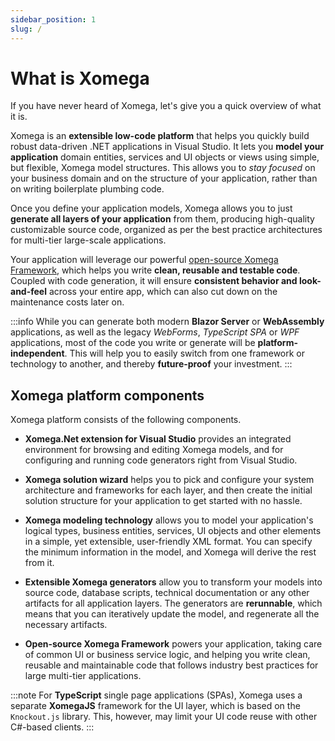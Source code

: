 ```yaml
---
sidebar_position: 1
slug: /
---
```


# What is Xomega

If you have never heard of Xomega, let's give you a quick overview of what it is.

Xomega is an **extensible low-code platform** that helps you quickly build robust data-driven .NET applications in Visual Studio. It lets you **model your application** domain entities, services and UI objects or views using simple, but flexible, Xomega model structures. This allows you to *stay focused* on your business domain and on the structure of your application, rather than on writing boilerplate plumbing code.

Once you define your application models, Xomega allows you to just **generate all layers of your application** from them, producing high-quality customizable source code, organized as per the best practice architectures for multi-tier large-scale applications.

Your application will leverage our powerful [open-source Xomega Framework](https://github.com/Xomega-Net/XomegaFramework), which helps you write **clean, reusable and testable code**. Coupled with code generation, it will ensure **consistent behavior and look-and-feel** across your entire app, which can also cut down on the maintenance costs later on.

:::info
While you can generate both modern **Blazor Server** or **WebAssembly** applications, as well as the legacy *WebForms*, *TypeScript SPA* or *WPF* applications, most of the code you write or generate will be **platform-independent**. This will help you to easily switch from one framework or technology to another, and thereby **future-proof** your investment.
:::

## Xomega platform components

Xomega platform consists of the following components.

- **Xomega.Net extension for Visual Studio** provides an integrated environment for browsing and editing Xomega models, and for configuring and running code generators right from Visual Studio.

- **Xomega solution wizard** helps you to pick and configure your system architecture and frameworks for each layer, and then create the initial solution structure for your application to get started with no hassle.

- **Xomega modeling technology** allows you to model your application's logical types, business entities, services, UI objects and other elements in a simple, yet extensible, user-friendly XML format. You can specify the minimum information in the model, and Xomega will derive the rest from it.

- **Extensible Xomega generators** allow you to transform your models into source code, database scripts, technical documentation or any other artifacts for all application layers. The generators are **rerunnable**, which means that you can iteratively update the model, and regenerate all the necessary artifacts.

- **Open-source Xomega Framework** powers your application, taking care of common UI or business service logic, and helping you write clean, reusable and maintainable code that follows industry best practices for large multi-tier applications.

:::note
For **TypeScript** single page applications (SPAs), Xomega uses a separate **XomegaJS** framework for the UI layer, which is based on the `Knockout.js` library. This, however, may limit your UI code reuse with other C#-based clients.
:::
